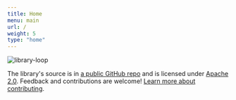 ```yaml
---
title: Home
menu: main
url: /
weight: 5
type: "home"
---
```


![library-loop](/images/loop-labels-path.svg)

The library's source is in [a public GitHub repo](https://github.com/openpracticelibrary/openpracticelibrary) and is licensed under [Apache 2.0](https://github.com/openpracticelibrary/openpracticelibrary/blob/master/LICENSE). Feedback and contributions are welcome! [Learn more about contributing](/about/#contributing).
